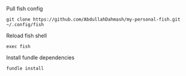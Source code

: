 
Pull fish config
```fish
git clone https://github.com/AbdullahDahmash/my-personal-fish.git ~/.config/fish

```

Reload fish shell
```fish
exec fish
```

Install fundle dependencies
```fish
fundle install
```
